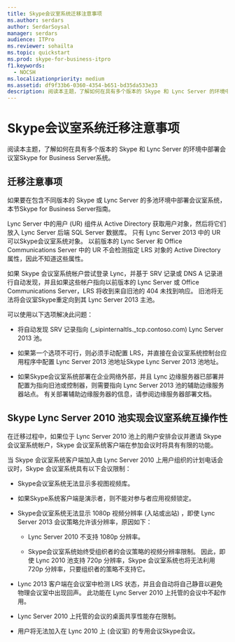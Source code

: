 ```yaml
---
title: Skype会议室系统迁移注意事项
ms.author: serdars
author: SerdarSoysal
manager: serdars
audience: ITPro
ms.reviewer: sohailta
ms.topic: quickstart
ms.prod: skype-for-business-itpro
f1.keywords:
  - NOCSH
ms.localizationpriority: medium
ms.assetid: df9f33b6-0360-4354-b651-bd35da533e33
description: 阅读本主题，了解如何在具有多个版本的 Skype 和 Lync Server 的环境中部署会议室Skype for Business Server系统。
---
```


# <a name="skype-room-system-migration-considerations"></a>Skype会议室系统迁移注意事项
 
阅读本主题，了解如何在具有多个版本的 Skype 和 Lync Server 的环境中部署会议室Skype for Business Server系统。
  
## <a name="migration-considerations"></a>迁移注意事项

如果要在包含不同版本的 Skype 或 Lync Server 的多池环境中部署会议室系统，本节Skype for Business Server指南。 
  
Lync Server 中的用户 (UR) 组件从 Active Directory 获取用户对象，然后将它们放入 Lync Server 后端 SQL Server 数据库。 只有 Lync Server 2013 中的 UR 可以Skype会议室系统对象。 以前版本的 Lync Server 和 Office Communications Server 中的 UR 不会检测指定 LRS 对象的 Active Directory 属性，因此不知道这些属性。 
  
如果 Skype 会议室系统帐户尝试登录 Lync，并基于 SRV 记录或 DNS A 记录进行自动发现，并且如果这些帐户指向以前版本的 Lync Server 或 Office Communications Server，LRS 将收到来自旧池的 404 未找到响应。 旧池将无法将会议室Skype重定向到其 Lync Server 2013 主池。 
  
可以使用以下选项解决此问题： 
  
- 将自动发现 SRV 记录指向 (_sipinternaltls._tcp.contoso.com) Lync Server 2013 池。
    
- 如果第一个选项不可行，则必须手动配置 LRS，并直接在会议室系统控制台应用程序中配置 Lync Server 2013 池地址Skype Lync Server 2013 池地址。 
    
- 如果Skype会议室系统部署在企业网络外部，并且 Lync 边缘服务器已部署并配置为指向旧池或控制器，则需要指向 Lync Server 2013 池的辅助边缘服务器站点。 有关部署辅助边缘服务器的信息，请参阅边缘服务器部署文档。 
    
## <a name="skype-room-system-interoperability-with-a-lync-server-2010-pool"></a>Skype Lync Server 2010 池实现会议室系统互操作性

在迁移过程中，如果位于 Lync Server 2010 池上的用户安排会议并邀请 Skype 会议室系统帐户，Skype 会议室系统客户端在参加会议时将具有有限的功能。 
  
当 Skype 会议室系统客户端加入由 Lync Server 2010 上用户组织的计划电话会议时，Skype 会议室系统具有以下会议限制： 
  
- Skype会议室系统无法显示多视图视频库。
    
- 如果Skype系统客户端是演示者，则不能对参与者应用视频锁定。
    
- Skype会议室系统无法显示 1080p 视频分辨率 (入站或出站) ，即使 Lync Server 2013 会议策略允许该分辨率，原因如下： 
    
  - Lync Server 2010 不支持 1080p 分辨率。
    
  - Skype会议室系统始终受组织者的会议策略的视频分辨率限制。 因此，即使 Lync 2010 池支持 720p 分辨率，Skype 会议室系统也将无法利用 720p 分辨率，只要组织者的策略不支持它。 
    
- Lync 2013 客户端在会议室中检测 LRS 状态，并且会自动将自己静音以避免物理会议室中出现回声。 此功能在 Lync Server 2010 上托管的会议中不起作用。
    
- Lync Server 2010 上托管的会议的桌面共享性能存在限制。
    
- 用户将无法加入在 Lync 2010 上 (会议室) 的专用会议Skype会议。
    

